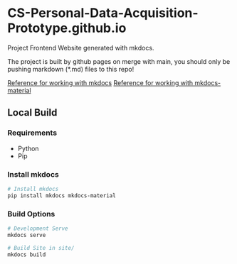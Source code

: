 # CS-Personal-Data-Acquisition-Prototype.github.io

Project Frontend Website generated with mkdocs.

The project is built by github pages on merge with main, you should only be pushing markdown (\*.md) files to this repo!

[Reference for working with mkdocs](https://www.mkdocs.org/user-guide/writing-your-docs/)
[Reference for working with mkdocs-material](https://squidfunk.github.io/mkdocs-material/reference/)

## Local Build

### Requirements

- Python
- Pip

### Install mkdocs

```bash
# Install mkdocs
pip install mkdocs mkdocs-material
```

### Build Options

```bash
# Development Serve
mkdocs serve

# Build Site in site/
mkdocs build
```
